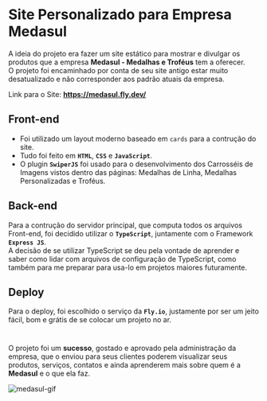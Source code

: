 # Site Personalizado para Empresa Medasul
A ideia do projeto era fazer um site estático para mostrar e divulgar os produtos que a empresa **Medasul - Medalhas e Troféus** tem a oferecer.\
O projeto foi encaminhado por conta de seu site antigo estar muito desatualizado e não corresponder aos padrão atuais da empresa.

Link para o Site: **https://medasul.fly.dev/**

## Front-end
- Foi utilizado um layout moderno baseado em `cards` para a contrução do site.
- Tudo foi feito em **`HTML`**, **`CSS`** e **`JavaScript`**.
- O plugin **`SwiperJS`** foi usado para o desenvolvimento dos Carrosséis de Imagens vistos dentro das páginas: Medalhas de Linha, Medalhas Personalizadas e Troféus.

## Back-end
Para a contrução do servidor principal, que computa todos os arquivos Front-end, foi decidido utilizar o **`TypeScript`**, juntamente com o Framework **`Express JS`**.\
A decisão de se utilizar TypeScript se deu pela vontade de aprender e saber como lidar com arquivos de configuração de TypeScript, como também para me preparar para usa-lo em projetos maiores futuramente.

## Deploy
Para o deploy, foi escolhido o serviço da **`Fly.io`**, justamente por ser um jeito fácil, bom e grátis de se colocar um projeto no ar.
#
O projeto foi um **sucesso**, gostado e aprovado pela administração da empresa, que o enviou para seus clientes poderem visualizar seus produtos, serviços, contatos e ainda aprenderem mais sobre quem é a **Medasul** e o que ela faz.

![medasul-gif](https://github.com/BruboCF/Medasul/blob/main/dist/public/img/medasul.gif)